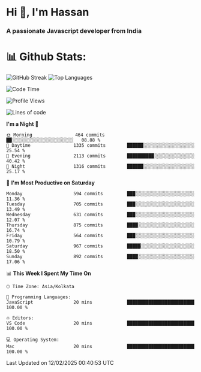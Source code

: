 # Hi 👋, I'm Hassan
### A passionate Javascript developer from India


# 📊 Github Stats:
![GitHub Streak](https://github-readme-streak-stats.herokuapp.com/?user=codeblooded47&theme=dracula&hide_border=false)
![Top Languages](https://github-readme-stats.vercel.app/api/top-langs/?username=codeblooded47&layout=compact&theme=dracula)



<!--START_SECTION:waka-->
![Code Time](http://img.shields.io/badge/Code%20Time-882%20hrs%2058%20mins-blue)

![Profile Views](http://img.shields.io/badge/Profile%20Views-6-blue)

![Lines of code](https://img.shields.io/badge/From%20Hello%20World%20I%27ve%20Written-24.2%20million%20lines%20of%20code-blue)

**I'm a Night 🦉** 

```text
🌞 Morning                464 commits         ██░░░░░░░░░░░░░░░░░░░░░░░   08.88 % 
🌆 Daytime                1335 commits        ██████░░░░░░░░░░░░░░░░░░░   25.54 % 
🌃 Evening                2113 commits        ██████████░░░░░░░░░░░░░░░   40.42 % 
🌙 Night                  1316 commits        ██████░░░░░░░░░░░░░░░░░░░   25.17 % 
```
📅 **I'm Most Productive on Saturday** 

```text
Monday                   594 commits         ███░░░░░░░░░░░░░░░░░░░░░░   11.36 % 
Tuesday                  705 commits         ███░░░░░░░░░░░░░░░░░░░░░░   13.49 % 
Wednesday                631 commits         ███░░░░░░░░░░░░░░░░░░░░░░   12.07 % 
Thursday                 875 commits         ████░░░░░░░░░░░░░░░░░░░░░   16.74 % 
Friday                   564 commits         ███░░░░░░░░░░░░░░░░░░░░░░   10.79 % 
Saturday                 967 commits         █████░░░░░░░░░░░░░░░░░░░░   18.50 % 
Sunday                   892 commits         ████░░░░░░░░░░░░░░░░░░░░░   17.06 % 
```


📊 **This Week I Spent My Time On** 

```text
🕑︎ Time Zone: Asia/Kolkata

💬 Programming Languages: 
JavaScript               20 mins             █████████████████████████   100.00 % 

🔥 Editors: 
VS Code                  20 mins             █████████████████████████   100.00 % 

💻 Operating System: 
Mac                      20 mins             █████████████████████████   100.00 % 
```


 Last Updated on 12/02/2025 00:40:53 UTC
<!--END_SECTION:waka-->

